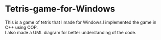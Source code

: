 # Tetris-game-for-Windows
This is a game of tetris that I made for Windows.I implemented the game in C++ using OOP. 
<br>I also made a UML diagram for better understanding of the code.

